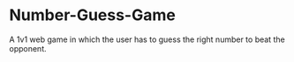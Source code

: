 # Number-Guess-Game
A 1v1 web game in which the user has to guess the right number to beat the opponent.
